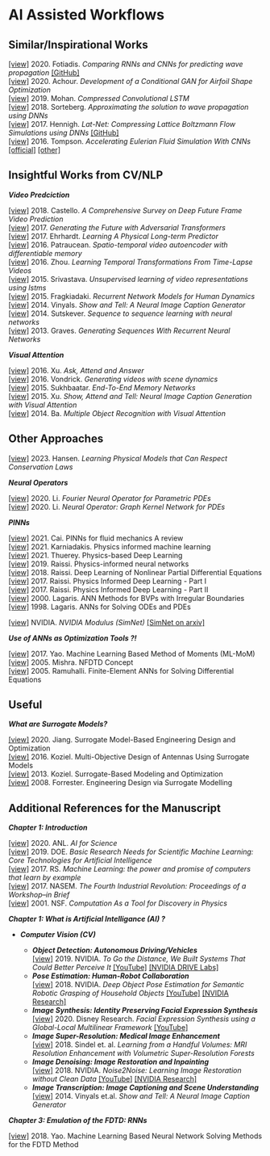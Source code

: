 # AI Assisted Workflows

## Similar/Inspirational Works 

[[view]](https://arxiv.org/abs/2002.08981) 2020. Fotiadis. _Comparing RNNs and CNNs for predicting wave propagation_ [[GitHub]](https://github.com/stathius/wave_propagation)  
[[view]](https://arc.aiaa.org/doi/10.2514/6.2020-2261) 2020. Achour. _Development of a Conditional GAN for Airfoil Shape Optimization_  
[[view]](https://arxiv.org/abs/1903.00033) 2019. Mohan. _Compressed Convolutional LSTM_  
[[view]](https://arxiv.org/abs/1812.01609) 2018. Sorteberg. _Approximating the solution to wave propagation using DNNs_  
[[view]](https://arxiv.org/abs/1705.09036) 2017. Hennigh. _Lat-Net: Compressing Lattice Boltzmann Flow Simulations using DNNs_ [[GitHub]](https://github.com/loliverhennigh/Phy-Net)  
[[view]](https://arxiv.org/abs/1607.03597) 2016. Tompson. _Accelerating Eulerian Fluid Simulation With CNNs_ [[official]](https://cims.nyu.edu/~schlacht/CNNFluids.htm) [[other]](https://github.com/LiaoMochen/Google-FluidNet-Reproduce-Python)  

## Insightful Works from CV/NLP

**_Video Predciction_**

[[view]](https://upcommons.upc.edu/bitstream/handle/2117/118121/126510.pdf) 2018. Castello. _A Comprehensive Survey on Deep Future Frame Video Prediction_  
[[view]](https://ieeexplore.ieee.org/abstract/document/8099802) 2017. _Generating the Future with Adversarial Transformers_  
[[view]](https://arxiv.org/abs/1703.00247) 2017. Ehrhardt. _Learning A Physical Long-term Predictor_  
[[view]](https://arxiv.org/abs/1511.06309) 2016. Patraucean. _Spatio-temporal video autoencoder with differentiable memory_  
[[view]](https://arxiv.org/abs/1608.07724) 2016. Zhou. _Learning Temporal Transformations From Time-Lapse Videos_  
[[view]](https://arxiv.org/abs/1502.04681) 2015. Srivastava. _Unsupervised learning of video representations using lstms_  
[[view]](https://arxiv.org/abs/1508.00271) 2015. Fragkiadaki. _Recurrent Network Models for Human Dynamics_   
[[view]](https://arxiv.org/abs/1411.4555) 2014. Vinyals. _Show and Tell: A Neural Image Caption Generator_  
[[view]](https://arxiv.org/abs/1409.3215) 2014. Sutskever. _Sequence to sequence learning with neural networks_  
[[view]](https://arxiv.org/abs/1308.0850) 2013. Graves. _Generating Sequences With Recurrent Neural Networks_  

**_Visual Attention_**  

[[view]](https://arxiv.org/abs/1511.05234) 2016. Xu. _Ask, Attend and Answer_  
[[view]](https://arxiv.org/abs/1609.02612) 2016. Vondrick. _Generating videos with scene dynamics_  
[[view]](https://arxiv.org/abs/1503.08895) 2015. Sukhbaatar. _End-To-End Memory Networks_  
[[view]](https://arxiv.org/abs/1502.03044) 2015. Xu. _Show, Attend and Tell: Neural Image Caption Generation with Visual Attention_  
[[view]](https://arxiv.org/abs/1412.7755) 2014. Ba. _Multiple Object Recognition with Visual Attention_  

## Other Approaches

[[view]](https://arxiv.org/abs/2302.11002) 2023. Hansen. _Learning Physical Models that Can Respect Conservation Laws_  

**_Neural Operators_**

[[view]](https://arxiv.org/abs/2010.08895) 2020. Li. _Fourier Neural Operator for Parametric PDEs_  
[[view]](https://arxiv.org/abs/2003.03485) 2020. Li. _Neural Operator: Graph Kernel Network for PDEs_  

**_PINNs_**

[[view]](https://link.springer.com/article/10.1007/s10409-021-01148-1) 2021. Cai. PINNs for fluid mechanics A review  
[[view]](https://www.nature.com/articles/s42254-021-00314-5) 2021. Karniadakis. Physics informed machine learning  
[[view]](https://arxiv.org/abs/2109.05237) 2021. Thuerey. Physics-based Deep Learning  
[[view]](https://www.sciencedirect.com/science/article/pii/S0021999118307125) 2019. Raissi. Physics-informed neural networks  
[[view]](https://www.jmlr.org/papers/volume19/18-046/18-046.pdf?ref=https://githubhelp.com) 2018. Raissi. Deep Learning of Nonlinear Partial Differential Equations  
[[view]](https://arxiv.org/abs/1711.10561) 2017. Raissi. Physics Informed Deep Learning - Part I  
[[view]](https://arxiv.org/abs/1711.10566) 2017. Raissi. Physics Informed Deep Learning - Part II   
[[view]](https://ieeexplore.ieee.org/abstract/document/870037) 2000. Lagaris. ANN Methods for BVPs with Irregular Boundaries  
[[view]](https://ieeexplore.ieee.org/abstract/document/712178) 1998. Lagaris. ANNs for Solving ODEs and PDEs  

[[view]](https://developer.nvidia.com/modulus) NVIDIA. _NVIDIA Modulus (SimNet)_ [[SimNet on arxiv]](https://arxiv.org/abs/2012.07938)  

**_Use of ANNs as Optimization Tools ?!_**

[[view]](https://ieeexplore.ieee.org/document/8072529) 2017. Yao. Machine Learning Based Method of Moments (ML-MoM)  
[[view]](https://ieeexplore.ieee.org/abstract/document/1402508) 2005. Mishra. NFDTD Concept  
[[view]](https://ieeexplore.ieee.org/abstract/document/1528518) 2005. Ramuhalli. Finite-Element ANNs for Solving Differential Equations  

## Useful

**_What are Surrogate Models?_**  

[[view]](https://link.springer.com/book/10.1007/978-981-15-0731-1) 2020. Jiang. Surrogate Model-Based Engineering Design and Optimization  
[[view]](https://www.worldscientific.com/worldscibooks/10.1142/q0043#t=aboutBook) 2016. Koziel. Multi-Objective Design of Antennas Using Surrogate Models  
[[view]](https://link.springer.com/book/10.1007/978-1-4614-7551-4) 2013. Koziel. Surrogate-Based Modeling and Optimization  
[[view]](https://onlinelibrary.wiley.com/doi/book/10.1002/9780470770801) 2008. Forrester. Engineering Design via Surrogate Modelling  

## Additional References for the Manuscript

**_Chapter 1: Introduction_**

[[view]](https://www.anl.gov/ai-for-science-report) 2020. ANL. _AI for Science_  
[[view]](https://www.osti.gov/biblio/1478744-workshop-report-basic-research-needs-scientific-machine-learning-core-technologies-artificial-intelligence) 2019. DOE. _Basic Research Needs for Scientific Machine Learning: Core Technologies for Artificial Intelligence_   
[[view]](https://royalsociety.org/topics-policy/projects/machine-learning/) 2017. RS. _Machine Learning: the power and promise of computers that learn by example_  
[[view]](https://www.nap.edu/catalog/24699/the-fourth-industrial-revolution-proceedings-of-a-workshop-in-brief) 2017. NASEM. _The Fourth Industrial Revolution: Proceedings of a Workshop–in Brief_  
[[view]](https://www.nsf.gov/pubs/2002/nsf02176/) 2001. NSF. _Computation As a Tool for Discovery in Physics_  

**_Chapter 1: What is Artificial Intelligance (AI) ?_**

* **_Computer Vision (CV)_**  

  * **_Object Detection: Autonomous Driving/Vehicles_**  
   [[view]](https://blogs.nvidia.com/blog/2019/06/19/drive-labs-distance-to-object-detection/) 2019. NVIDIA. _To Go the Distance, We Built Systems That Could Better Perceive It_  [[YouTube]](https://www.youtube.com/watch?v=ftsUg5VlzIE) [[NVIDIA DRIVE Labs]](https://www.nvidia.com/en-us/self-driving-cars/drive-videos/)  
  * **_Pose Estimation: Human-Robot Collaboration_**  
    [[view]](https://arxiv.org/abs/1809.10790) 2018. NVIDIA. _Deep Object Pose Estimation for Semantic Robotic Grasping of Household Objects_ [[YouTube]](https://www.youtube.com/watch?v=yVGViBqWtBI) [[NVIDIA Research]](https://research.nvidia.com/publication/2018-09_Deep-Object-Pose)  
  * **_Image Synthesis: Identity Preserving Facial Expression Synthesis_**  
    [[view]](https://onlinelibrary.wiley.com/doi/full/10.1111/cgf.13926) 2020. Disney Research. _Facial Expression Synthesis using a Global-Local Multilinear Framework_ [[YouTube]](https://www.youtube.com/watch?v=4Dgby6XlI4s)  
  * **_Image Super-Resolution: Medical Image Enhancement_**  
    [[view]](https://arxiv.org/abs/1802.05518) 2018. Sindel et. al. _Learning from a Handful Volumes: MRI Resolution Enhancement with Volumetric Super-Resolution Forests_  
  * **_Image Denoising: Image Restoration and Inpainting_**  
    [[view]](https://arxiv.org/abs/1803.04189) 2018. NVIDIA. _Noise2Noise: Learning Image Restoration without Clean Data_ [[YouTube]](https://www.youtube.com/watch?v=pp7HdI0-MIo) [[NVIDIA Research]](https://research.nvidia.com/publication/2018-07_Noise2Noise%3A-Learning-Image)   
  * **_Image Transcription: Image Captioning and Scene Understanding_**  
    [[view]](https://arxiv.org/abs/1411.4555) 2014. Vinyals et.al. _Show and Tell: A Neural Image Caption Generator_  

**_Chapter 3: Emulation of the FDTD: RNNs_**

[[view]](https://ieeexplore.ieee.org/document/8608745) 2018. Yao. Machine Learning Based Neural Network Solving Methods for the FDTD Method  

